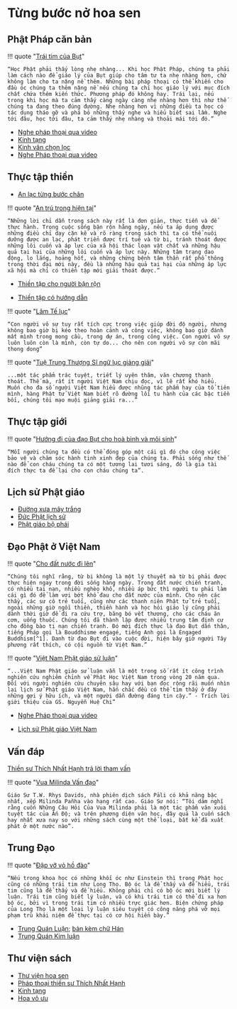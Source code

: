 # Từng bước nở hoa sen

## Phật Pháp căn bản

!!! quote "[Trái tim của Bụt](https://langmai.org/tang-kinh-cac/vien-sach/giang-kinh/trai-tim-cua-but/)"

    “Học Phật phải thấy lòng nhẹ nhàng... Khi học Phật Pháp, chúng ta phải làm cách nào để giáo lý của Bụt giúp cho tâm tư ta nhẹ nhàng hơn, chứ không làm cho ta nặng nề thêm. Những bài pháp thoại có thể khiến cho đầu óc chúng ta thêm nặng nề nếu chúng ta chỉ học giáo lý với mục đích chất chứa thêm kiến thức. Phương pháp đó không hay. Trái lại, nếu trong khi học mà ta cảm thấy càng ngày càng nhẹ nhàng hơn thì như thế chúng ta đang theo đúng đường. Nhẹ nhàng hơn vì những điều ta học có tác dụng tháo gỡ và phá bỏ những thấy nghe và hiểu biết sai lầm. Nghe tới đâu, học tới đâu, ta cảm thấy nhẹ nhàng và thoải mái tới đó.”

- [Nghe pháp thoại qua video](https://www.youtube.com/watch?v=_f_X9Jg5HCE&list=PLMG8i-w8rYWnLFnsnEkmx4pbhRdd5BK1O)
- [Kinh tạng](https://suttacentral.net/pitaka/sutta?lang=vi)
- [Kinh văn chọn lọc](https://langmai.org/tang-kinh-cac/kinh-van/)
- [Nghe Pháp thoại qua video](https://langmai.org/thien-duong/nghe-phap-thoai/nghe-phap-thoai-hinh-mp4/ts-thich-nhat-hanh/phap-thoai-bo/cong-phu-no-doa-sen-ngan-canh/)

## Thực tập thiền

- [An lạc từng bước chân](https://langmai.org/tang-kinh-cac/vien-sach/thien-tap/an-lac-tung-buoc-chan/phan-iii-an-lac-tung-buoc-chan/)

!!! quote "[An trú trong hiện tại](https://langmai.org/tang-kinh-cac/vien-sach/thien-tap/an-tru-trong-hien-tai/thien-hanh/)"

    “Những lời chỉ dẫn trong sách này rất là đơn giản, thực tiễn và để thực hành. Trong cuộc sống bận rộn hằng ngày, nếu ta áp dụng được những điều chỉ dạy cặn kẽ và rõ ràng trong sách thì ta có thể nuôi dưỡng được an lạc, phát triển được trí tuệ và từ bi, tránh thoát được những lôi cuốn và áp lực của xã hội thác loạn vật chất và những hậu quả tai hại của những lôi cuốn và áp lực này. Những tâm trạng dao động, lo lắng, hoảng hốt, và những chứng bệnh tâm thần rất phổ thông trong thời đại mới này, đều là những hậu quả tai hại của những áp lực xã hội mà chỉ có thiển tập mới giải thoát được.”

- [Thiền tập cho người bận rộn](https://langmai.org/thien-duong/thien-tap-cho-nguoi-ban-ron/)

- [Thiền tập có hướng dẫn](https://langmai.org/thien-duong/sen-bup-tung-canh-he/thien-tap-co-huong-dan/)

!!! quote "[Lâm Tế lục](https://langmai.org/tang-kinh-cac/vien-sach/giang-kinh/nguoi-vo-su/)"

    “Con người vô sự tuy rất tích cực trong việc giúp đời độ người, nhưng không bao giờ bị kéo theo hoàn cảnh và công việc, không bao giờ đánh mất mình trong mong cầu, trong dự án, trong công việc. Con người vô sự luôn luôn còn là mình, còn tự do... cho nên con người vô sự còn mãi thong dong”

!!! quote "[Tuệ Trung Thượng Sĩ ngữ lục giảng giải](https://thuvienhoasen.org/a22104/tue-trung-thuong-si-ngu-luc-dich-giai)"

    ...một tác phẩm trác tuyệt, triết lý uyên thâm, văn chương thanh thoát. Thế mà, rất ít người Việt Nam chịu đọc, vì lẽ rất khó hiểu. Muốn cho đa số người Việt Nam hiểu được nhũng tác phẩm hay của tổ tiên mình, hàng Phật tử Việt Nam biết rõ đường lối tu hành của các bậc tiền bối, chúng tôi mạo muội giảng giải ra...”

## Thực tập giới

!!! quote "[Hướng đi của đạo Bụt cho hoà bình và môi sinh](https://langmai.org/tang-kinh-cac/vien-sach/thien-tap/huong-di-cua-dao-phat-cho-hoa-binh-va-moi-sinh/)"

    “Mỗi người chúng ta đều có thể đóng góp một cái gì đó cho công việc bảo vệ và chăm sóc hành tinh xinh đẹp của chúng ta. Phải sống như thế nào để con cháu chúng ta có một tương lai tươi sáng, đó là gia tài đích thực ta để lại cho con cháu chúng ta”.

## Lịch sử Phật giáo

- [Đường xưa mây trắng](https://langmai.org/tang-kinh-cac/vien-sach/thien-tap/duong-xua-may-trang/)
- [Đức Phật lịch sử](https://thuvienhoasen.org/p53a8111/duc-phat-lich-su)
- [Phật giáo bộ phái](https://langmai.org/tang-kinh-cac/vien-sach/giang-kinh/nhung-con-duong-dua-ve-nui-thuu/chuong-1-dong-chay/)

## Đạo Phật ở Việt Nam

!!! quote "[Cho đất nước đi lên](https://langmai.org/tang-kinh-cac/vien-sach/giang-kinh/cho-dat-nuoc-di-len/phat-giao-viet-nam-ngay-nay-qua-cai-nhin-tuong-tuc-ngay-18.01.2005/)"

    “Chúng tôi nghĩ rằng, từ bi không là một lý thuyết mà từ bi phải được thực hiện ngay trong đời sống hàng ngày. Trong đất nước chiến tranh, có nhiều tai nạn, nhiều nghèo khổ, nhiều áp bức thì người tu phải làm cái gì đó để làm vơi bớt khổ đau cho đất nước của mình. Cho nên các thầy, các sư cô trẻ tuổi, cũng như các thanh niên Phật tử trẻ tuổi, ngoài những giờ ngồi thiền, thiền hành và học hỏi giáo lý cũng phải dành thời giờ để đi ra cứu trợ, băng bó vết thương, cho các cháu ăn cơm, uống thuốc. Chúng tôi đã thành lập được nhiều trung tâm định cư cho đồng bào tị nạn chiến tranh. Đó mới đích thực là đạo Bụt dấn thân, tiếng Pháp gọi là Bouddhisme engagé, tiếng Anh gọi là Engaged Buddhism[^1]. Danh từ đạo Bụt đi vào cuộc đời, hiện bây giờ người Tây phương rất thích, có cội nguồn từ Việt Nam.”

[^1]:

    Engaged Buddhism: xuất hiện lần đầu trong quyển Vietnam: Lotus in a Sea of Fire, bản tiếng Anh của Hoa Sen trong biển lửa

!!! quote "[Việt Nam Phật giáo sử luận](https://thuvienhoasen.org/p49a34061/viet-nam-phat-giao-su-luan-tron-bo)"

    “...Việt Nam Phật giáo sử luận vẫn là một trong số rất ít công trình nghiên cứu nghiêm chỉnh về Phật Học Việt Nam trong vòng 20 năm qua. Ðối với người nghiên cứu chuyên sâu hay với bạn đọc rộng rãi muốn nhìn lại lịch sử Phật giáo Việt Nam, hẳn chắc đều có thể tìm thấy ở đây những gợi ý hữu ích, và một người dẫn đường đáng tin cậy.” - Trích lời giới thiệu của GS. Nguyễn Huệ Chi”

- [Nghe Pháp thoại qua video](https://www.youtube.com/watch?v=hPRF4HB8XoI&list=PLMG8i-w8rYWncQgO8eHEpY19FgFiKJ18a)

- [Lịch sử Phật giáo Việt Nam](https://thuvienhoasen.org/p58a10641/lich-su-phat-giao-viet-nam-tien-si-le-manh-that) 


## Vấn đáp

[Thiền sư Thích Nhất Hạnh trả lời tham vấn](https://langmai.org/tham-van-duong/van-dap-voi-ts-thich-nhat-hanh/lam-sao-de-thiet-lap-lai-duc-tin-trong-cuoc-song/)

!!! quote "[Vua Milinda Vấn đạo](https://hoavouu.com/p16a6596/vua-milinda-van-dao)"

    Giáo Sư T.W. Rhys Davids, nhà phiên dịch sách Pāli có khả năng bậc nhất, xếp Milinda Pañha vào hạng rất cao. Giáo Sư nói: “Tôi dám nghĩ rằng cuốn Những Câu Hỏi Của Vua Milinda phải là một tác phẩm văn xuôi tuyệt tác của Ấn Độ; và trên phương diện văn học, đây quả là cuốn sách hay nhất xưa nay so với những sách cùng một thể loại, bất kể đã xuất phát ở một nước nào”.

## Trung Đạo

!!! quote "[Đập vỡ vỏ hồ đào](https://langmai.org/tang-kinh-cac/vien-sach/giang-kinh/dap-vo-vo-ho-dao/)"

    “Nếu trong khoa học có những khối óc như Einstein thì trong Phật học cũng có những trái tim như Long Thọ. Bộ óc là để thấy và để hiểu, trái tim cũng là để thấy và để hiểu. Không phải chỉ có bộ óc mới biết lý luận. Trái tim cũng biết lý luận, và có khi trái tim có thể đi xa hơn bộ óc, bởi vì trong trái tim có nhiều trực giác hơn. Biện chứng pháp của Long Thọ là một loại lý luận siêu tuyệt có công năng phá vỡ mọi phạm trù khái niệm để thực tại có cơ hội hiển bày.”

- [Trung Quán Luận](https://thuvienhoasen.org/a15695/trung-luan-madhyamaka-sastra); [bản kèm chữ Hán](https://thuvienhoasen.org/p19a3296/muc-luc)
- [Trung Quán Kim luận](https://thuvienhoasen.org/p19a2888/loi-gioi-thieu)

## Thư viện sách

- [Thư viện hoa sen](https://thuvienhoasen.org/a37877/thu-vien-luu-tru-sach-xua-phat-giao)
- [Pháp thoại thiền sư Thích Nhất Hạnh](https://langmai.org/thien-duong/nghe-phap-thoai/nghe-phap-thoai-hinh-mp4/ts-thich-nhat-hanh/phap-thoai-bo/)
- [Kinh tạng](https://suttacentral.net/pitaka/sutta?lang=vi)
- [Hoa vô ưu](https://hoavouu.com/)